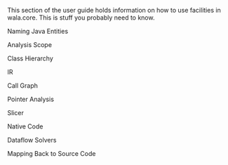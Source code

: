 This section of the user guide holds information on how to use facilities in wala.core. This is stuff you probably need to know.

Naming Java Entities

Analysis Scope

Class Hierarchy

IR

Call Graph

Pointer Analysis

Slicer

Native Code

Dataflow Solvers

Mapping Back to Source Code
